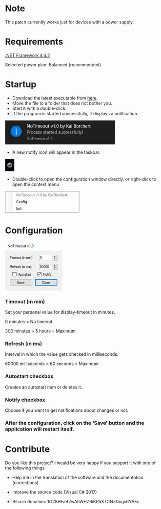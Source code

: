 # Note

This patch currently works just for devices with a power supply.

# Requirements
[.NET Framework 4.6.2](https://www.microsoft.com/en-US/download/details.aspx?id=53344)

Selected power plan: Balanced (recommended)

# Startup

* Download the latest executable from [here](https://github.com/kaibor/notimeout/releases).
* Move the file to a folder that does not bother you.
* Start it with a double-click.
* If the program is started successfully, it displays a notification.

![Start notification](/screenshots/notify_start.png)

* A new notify icon will appear in the taskbar.

![Notify Icon](/screenshots/notifyicon.png)

* Double-click to open the configuration window directly, or right-click to open the context menu

![Context menu](/screenshots/contextmenu.png)

# Configuration

![Configuration window](/screenshots/configuration.png)

### Timeout (in min)

Set your personal value for display-timeout in minutes.

0 minutes = No timeout.

300 minutes = 5 hours = Maximum

### Refresh (in ms)

Interval in which the value gets checked in milliseconds.

60000 milliseconds = 60 seconds = Maximum

### Autostart checkbox

Creates an autostart item or deletes it.

### Notify checkbox

Choose if you want to get notifications about changes or not.

### After the configuration, click on the 'Save' button and the application will restart itself.

# Contribute

Do you like this project? I would be very happy if you support it with one of the following things:

* Help me in the translation of the software and the documentation (corrections)

* Improve the source code (Visual C# 2017)

* Bitcoin donation: 1G28HFaB2wAhWHZ6iKP5XTGNZDogs6YAFc
